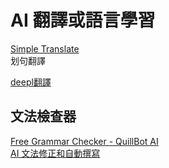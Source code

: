 # AI 翻譯或語言學習


[Simple Translate](https://chrome.google.com/webstore/detail/simple-translate/ibplnjkanclpjokhdolnendpplpjiace)  
划句翻譯


[deepl翻譯](https://deepl.com)


## 文法檢查器

[Free Grammar Checker - QuillBot AI](https://quillbot.com/grammar-check)  
[AI 文法修正和自動撰寫](https://www.compose.ai/)  

